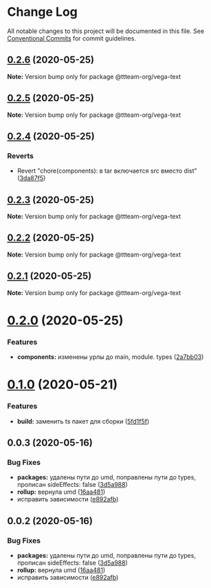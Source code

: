 # Change Log

All notable changes to this project will be documented in this file.
See [Conventional Commits](https://conventionalcommits.org) for commit guidelines.

## [0.2.6](https://github.com/ttteam-org/ttteam-vega-ui/compare/@ttteam-org/vega-text@0.2.5...@ttteam-org/vega-text@0.2.6) (2020-05-25)

**Note:** Version bump only for package @ttteam-org/vega-text





## [0.2.5](https://github.com/ttteam-org/ttteam-vega-ui/compare/@ttteam-org/vega-text@0.2.4...@ttteam-org/vega-text@0.2.5) (2020-05-25)

**Note:** Version bump only for package @ttteam-org/vega-text





## [0.2.4](https://github.com/ttteam-org/ttteam-vega-ui/compare/@ttteam-org/vega-text@0.2.3...@ttteam-org/vega-text@0.2.4) (2020-05-25)


### Reverts

* Revert "chore(components): в tar включается src вместо dist" ([3da87f5](https://github.com/ttteam-org/ttteam-vega-ui/commit/3da87f523e514c40c18815a6f2e44a6dbdd502b7))





## [0.2.3](https://github.com/ttteam-org/ttteam-vega-ui/compare/@ttteam-org/vega-text@0.2.1...@ttteam-org/vega-text@0.2.3) (2020-05-25)

**Note:** Version bump only for package @ttteam-org/vega-text





## [0.2.2](https://github.com/ttteam-org/ttteam-vega-ui/compare/@ttteam-org/vega-text@0.2.1...@ttteam-org/vega-text@0.2.2) (2020-05-25)

**Note:** Version bump only for package @ttteam-org/vega-text





## [0.2.1](https://github.com/ttteam-org/ttteam-vega-ui/compare/@ttteam-org/vega-text@0.2.0...@ttteam-org/vega-text@0.2.1) (2020-05-25)

**Note:** Version bump only for package @ttteam-org/vega-text





# [0.2.0](https://github.com/ttteam-org/ttteam-vega-ui/compare/@ttteam-org/vega-text@0.1.0...@ttteam-org/vega-text@0.2.0) (2020-05-25)


### Features

* **components:** изменены урлы до main, module. types ([2a7bb03](https://github.com/ttteam-org/ttteam-vega-ui/commit/2a7bb0354a083e034a49ed7e3709283dec0b7381))





# [0.1.0](https://github.com/ttteam-org/ttteam-vega-ui/compare/@ttteam-org/vega-text@0.0.2...@ttteam-org/vega-text@0.1.0) (2020-05-21)


### Features

* **build:** заменить ts пакет для сборки ([5fd1f5f](https://github.com/ttteam-org/ttteam-vega-ui/commit/5fd1f5fcd66e4c7cd83b623b63c3fe49f1001d88))





## 0.0.3 (2020-05-16)

### Bug Fixes

- **packages:** удалены пути до umd, поправлены пути до types, прописан sideEffects: false ([3d5a988](https://github.com/gpn-prototypes/vega-ui/commit/3d5a98871aece5d6c79be112e2e60ecd0529694e))
- **rollup:** вернула umd ([16aa481](https://github.com/gpn-prototypes/vega-ui/commit/16aa48132ca6c3934b3b12aa079f8645a0efc89b))
- исправить зависимости ([e892afb](https://github.com/gpn-prototypes/vega-ui/commit/e892afb5368b7ed2c6bdd4c77e08917e033f75ed))

## 0.0.2 (2020-05-16)

### Bug Fixes

- **packages:** удалены пути до umd, поправлены пути до types, прописан sideEffects: false ([3d5a988](https://github.com/gpn-prototypes/vega-ui/commit/3d5a98871aece5d6c79be112e2e60ecd0529694e))
- **rollup:** вернула umd ([16aa481](https://github.com/gpn-prototypes/vega-ui/commit/16aa48132ca6c3934b3b12aa079f8645a0efc89b))
- исправить зависимости ([e892afb](https://github.com/gpn-prototypes/vega-ui/commit/e892afb5368b7ed2c6bdd4c77e08917e033f75ed))
